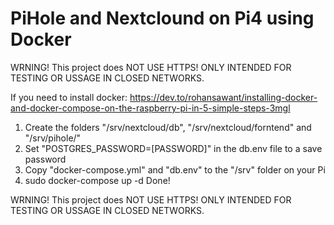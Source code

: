 # PiHole and Nextclound on Pi4 using Docker

WRNING! This project does NOT USE HTTPS! ONLY INTENDED FOR TESTING OR USSAGE IN CLOSED NETWORKS.

If you need to install docker: https://dev.to/rohansawant/installing-docker-and-docker-compose-on-the-raspberry-pi-in-5-simple-steps-3mgl

1. Create the folders "/srv/nextcloud/db", "/srv/nextcloud/forntend" and "/srv/pihole/"
2. Set "POSTGRES_PASSWORD=[PASSWORD]" in the db.env file to a save password
3. Copy "docker-compose.yml" and "db.env" to the "/srv" folder on your Pi
4. sudo docker-compose up -d
Done!

WRNING! This project does NOT USE HTTPS! ONLY INTENDED FOR TESTING OR USSAGE IN CLOSED NETWORKS.
